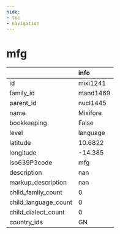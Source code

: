 ```yaml
---
hide:
- toc
- navigation
---
```

# mfg
|                      | info     |
|:---------------------|:---------|
| id                   | mixi1241 |
| family_id            | mand1469 |
| parent_id            | nucl1445 |
| name                 | Mixifore |
| bookkeeping          | False    |
| level                | language |
| latitude             | 10.6822  |
| longitude            | -14.385  |
| iso639P3code         | mfg      |
| description          | nan      |
| markup_description   | nan      |
| child_family_count   | 0        |
| child_language_count | 0        |
| child_dialect_count  | 0        |
| country_ids          | GN       |